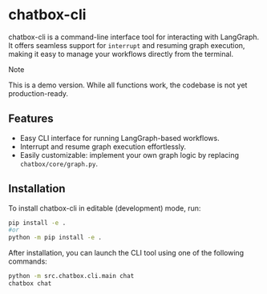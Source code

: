 # chatbox-cli  
chatbox-cli is a command-line interface tool for interacting with LangGraph. It offers seamless support for `interrupt` and resuming graph execution, making it easy to manage your workflows directly from the terminal.
> [!Note]  
> This is a demo version. While all functions work, the codebase is not yet production-ready.

## Features
- Easy CLI interface for running LangGraph-based workflows.  
- Interrupt and resume graph execution effortlessly.
- Easily customizable: implement your own graph logic by replacing `chatbox/core/graph.py`.
## Installation  
To install chatbox-cli in editable (development) mode, run:
```bash
pip install -e .
#or
python -m pip install -e .
```  
After installation, you can launch the CLI tool using one of the following commands:  
```bash
python -m src.chatbox.cli.main chat
chatbox chat
```
